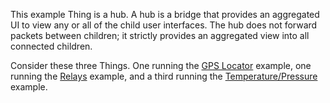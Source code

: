 This example Thing is a hub.  A hub is a bridge that provides an aggregated UI to view any or
all of the child user interfaces.  The hub does not forward packets between children; it
strictly provides an aggregated view into all connected children.

Consider these three Things.  One running the [GPS Locator](https://github.com/merliot/examples/tree/main/gps)
example, one running the [Relays](https://github.com/merliot/examples/tree/main/relays) example,
and a third running the [Temperature/Pressure](https://github.com/merliot/examples/tree/main/bmp180) example.
